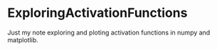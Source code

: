 # ExploringActivationFunctions
Just my note exploring and ploting activation functions in numpy and matplotlib.
